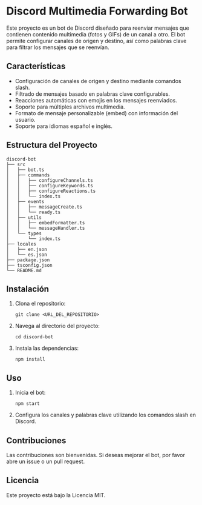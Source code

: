 # Discord Multimedia Forwarding Bot

Este proyecto es un bot de Discord diseñado para reenviar mensajes que contienen contenido multimedia (fotos y GIFs) de un canal a otro. El bot permite configurar canales de origen y destino, así como palabras clave para filtrar los mensajes que se reenvían.

## Características

- Configuración de canales de origen y destino mediante comandos slash.
- Filtrado de mensajes basado en palabras clave configurables.
- Reacciones automáticas con emojis en los mensajes reenviados.
- Soporte para múltiples archivos multimedia.
- Formato de mensaje personalizable (embed) con información del usuario.
- Soporte para idiomas español e inglés.

## Estructura del Proyecto

```
discord-bot
├── src
│   ├── bot.ts
│   ├── commands
│   │   ├── configureChannels.ts
│   │   ├── configureKeywords.ts
│   │   ├── configureReactions.ts
│   │   └── index.ts
│   ├── events
│   │   ├── messageCreate.ts
│   │   └── ready.ts
│   ├── utils
│   │   ├── embedFormatter.ts
│   │   └── messageHandler.ts
│   └── types
│       └── index.ts
├── locales
│   ├── en.json
│   └── es.json
├── package.json
├── tsconfig.json
└── README.md
```

## Instalación

1. Clona el repositorio:
   ```
   git clone <URL_DEL_REPOSITORIO>
   ```
2. Navega al directorio del proyecto:
   ```
   cd discord-bot
   ```
3. Instala las dependencias:
   ```
   npm install
   ```

## Uso

1. Inicia el bot:
   ```
   npm start
   ```
2. Configura los canales y palabras clave utilizando los comandos slash en Discord.

## Contribuciones

Las contribuciones son bienvenidas. Si deseas mejorar el bot, por favor abre un issue o un pull request.

## Licencia

Este proyecto está bajo la Licencia MIT.
